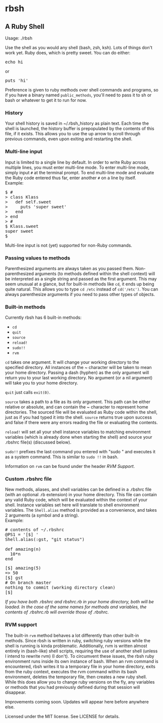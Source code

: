 # rbsh
## A Ruby Shell

Usage: ./rbsh 

Use the shell as you would any shell (bash, zsh, ksh). Lots of things don't work yet. Ruby does, which is pretty sweet. You can do either:

<pre>
echo hi</pre>
or
<pre>
puts 'hi'</pre>

Preference is given to ruby methods over shell commands and programs, so if you have a binary named `public_methods`, you'll need to pass it to sh or bash or whatever to get it to run for now.

### History
Your shell history is saved in ~/.rbsh_history as plain text. Each time the shell is launched, the history buffer is prepopulated by the contents of this file, if it exists. This allows you to use the up arrow to scroll through previous commands, even upon exiting and restarting the shell.

### Multi-line input
Input is limited to a single line by default. In order to write Ruby across multiple lines, you must enter multi-line mode. To enter multi-line mode, simply input `#` at the terminal prompt. To end multi-line mode and evaluate the Ruby code entered thus far, enter another `#` on a line by itself.  
Example:
<pre>
$ #
> class Klass
>   def self.sweet
>     puts 'super sweet'
>   end
> end
> #
$ Klass.sweet
super sweet
$ </pre>
Multi-line input is not (yet) supported for non-Ruby commands.

### Passing values to methods
Parenthesized arguments are always taken as you passed them. Non-parenthesized arguments (to methods defined within the shell context) will be interpreted as a single string and passed as the first argument. This may seem unusual at a glance, but for built-in methods like `cd`, it ends up being quite natural. This allows you to type `cd /etc` instead of `cd('/etc')`. You can always parenthesize arguments if you need to pass other types of objects.

### Built-in methods
Currently rbsh has 6 built-in methods:

* `cd`
* `quit`
* `source`
* `reload!`
* `sudo!!`
* `rvm`

`cd` takes one argument. It will change your working directory to the specified directory. All instances of the ~ character will be taken to mean your home directory. Passing a dash (hyphen) as the only argument will return you to your last working directory. No argument (or a nil argument) will take you to your home directory.

`quit` just calls `exit(0)`.

`source` takes a path to a file as its only argument. This path can be either relative or absolute, and can contain the ~ character to represent home directories. The sourced file will be evaluated as Ruby code within the shell, just as if you had typed it into the shell. `source` returns true upon success and false if there were any errors reading the file or evaluating the contents.

`reload!` will set all your shell instance variables to matching environment variables (which is already done when starting the shell) and source your .rbshrc file(s) (discussed below).

`sudo!!` prefixes the last command you entered with "sudo " and executes it as a system command. This is similar to `sudo !!` in bash.

Information on `rvm` can be found under the header _RVM Support_.

### Custom .rbshrc file
New methods, aliases, and shell variables can be defined in a .rbshrc file (with an optional .rb extension) in your home directory. This file can contain any valid Ruby code, which will be evaluated within the context of your shell. Instance variables set here will translate to shell environment variables. The `Shell.alias` method is provided as a convenience, and takes 2 arguments (a symbol and a string).  
Example:
<pre>
# contents of ~/.rbshrc
@PS1 = '[$] '
Shell.alias(:gst, "git status")

def amazing(n)
  10*n
end</pre>
<pre>
[$] amazing(5)
=> 50
[$] gst
# On branch master
nothing to commit (working directory clean)
[$] </pre>
_If you have both .rbshrc and rbshrc.rb in your home directory, both will be loaded. In the case of the same names for methods and variables, the contents of .rbshrc.rb will override those of .rbshrc._

### RVM support
The built-in `rvm` method behaves a lot differently than other built-in methods. Since rbsh is written in ruby, switching ruby versions while the shell is running is kinda problematic. Additionally, rvm is written almost entirely in (bash-like) shell scripts, requiring the use of another shell (unless I intend to rewrite rvm) (I don't). To circumvent these issues, the rbsh ruby environment runs inside its own instance of bash. When an rvm command is encountered, rbsh writes it to a temporary file in your home directory, exits from the ruby context, executes the rvm command within its bash environment, deletes the temporary file, then creates a new ruby shell. While this does allow you to change ruby versions on the fly, any variables or methods that you had previously defined during that session will disappear.


Improvements coming soon. Updates will appear here before anywhere else.

Licensed under the MIT license. See LICENSE for details.

